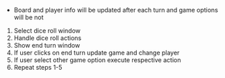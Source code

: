 

* Board and player info will be updated after each turn and game options will be not


1. Select dice roll window
2. Handle dice roll actions
3. Show end turn window
4. If user clicks on end turn update game and change player
5. If user select other game option execute respective action
6. Repeat steps 1-5 
